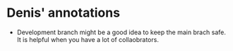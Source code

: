 # Denis' annotations
- Development branch might be a good idea to keep the main brach safe. It is helpful when you have a lot of collaobrators.